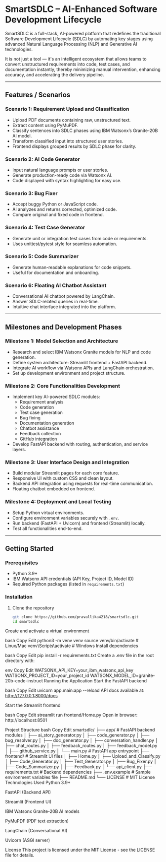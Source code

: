 
# SmartSDLC – AI-Enhanced Software Development Lifecycle

SmartSDLC is a full-stack, AI-powered platform that redefines the traditional Software Development Lifecycle (SDLC) by automating key stages using advanced Natural Language Processing (NLP) and Generative AI technologies.

It is not just a tool — it's an intelligent ecosystem that allows teams to convert unstructured requirements into code, test cases, and documentation instantly, thereby minimizing manual intervention, enhancing accuracy, and accelerating the delivery pipeline.

---

## Features / Scenarios

### Scenario 1: Requirement Upload and Classification
- Upload PDF documents containing raw, unstructured text.
- Extract content using PyMuPDF.
- Classify sentences into SDLC phases using IBM Watsonx’s Granite-20B AI model.
- Transform classified input into structured user stories.
- Frontend displays grouped results by SDLC phase for clarity.

### Scenario 2: AI Code Generator
- Input natural language prompts or user stories.
- Generate production-ready code via Watsonx AI.
- Code displayed with syntax highlighting for easy use.

### Scenario 3: Bug Fixer
- Accept buggy Python or JavaScript code.
- AI analyzes and returns corrected, optimized code.
- Compare original and fixed code in frontend.

### Scenario 4: Test Case Generator
- Generate unit or integration test cases from code or requirements.
- Uses unittest/pytest style for seamless automation.

### Scenario 5: Code Summarizer
- Generate human-readable explanations for code snippets.
- Useful for documentation and onboarding.

### Scenario 6: Floating AI Chatbot Assistant
- Conversational AI chatbot powered by LangChain.
- Answer SDLC-related queries in real-time.
- Intuitive chat interface integrated into the platform.

---

## Milestones and Development Phases

### Milestone 1: Model Selection and Architecture
- Research and select IBM Watsonx Granite models for NLP and code generation.
- Define system architecture: Streamlit frontend + FastAPI backend.
- Integrate AI workflow via Watsonx APIs and LangChain orchestration.
- Set up development environment and project structure.

### Milestone 2: Core Functionalities Development
- Implement key AI-powered SDLC modules:
  - Requirement analysis
  - Code generation
  - Test case generation
  - Bug fixing
  - Documentation generation
  - Chatbot assistance
  - Feedback collection
  - GitHub integration
- Develop FastAPI backend with routing, authentication, and service layers.

### Milestone 3: User Interface Design and Integration
- Build modular Streamlit pages for each core feature.
- Responsive UI with custom CSS and clean layout.
- Backend API integration using requests for real-time communication.
- Floating chatbot embedded on frontend.

### Milestone 4: Deployment and Local Testing
- Setup Python virtual environments.
- Configure environment variables securely with `.env`.
- Run backend (FastAPI + Uvicorn) and frontend (Streamlit) locally.
- Test all functionalities end-to-end.

---

## Getting Started

### Prerequisites
- Python 3.9+
- IBM Watsonx API credentials (API Key, Project ID, Model ID)
- Required Python packages (listed in `requirements.txt`)

### Installation

1. Clone the repository
   ```bash
   git clone https://github.com/pravallika4218/smartsdlc.git
   cd smartsdlc
Create and activate a virtual environment

bash
Copy
Edit
python3 -m venv venv
source venv/bin/activate  # Linux/Mac
venv\Scripts\activate     # Windows
Install dependencies

bash
Copy
Edit
pip install -r requirements.txt
Create a .env file in the root directory with:

env
Copy
Edit
WATSONX_API_KEY=your_ibm_watsonx_api_key
WATSONX_PROJECT_ID=your_project_id
WATSONX_MODEL_ID=granite-20b-code-instruct
Running the Application
Start the FastAPI backend

bash
Copy
Edit
uvicorn app.main:app --reload
API docs available at: http://127.0.0.1:8000/docs

Start the Streamlit frontend

bash
Copy
Edit
streamlit run frontend/Home.py
Open in browser: http://localhost:8501

Project Structure
bash
Copy
Edit
smartsdlc/
├── app/                  # FastAPI backend modules
│   ├── ai_story_generator.py
│   ├── code_generator.py
│   ├── bug_resolver.py
│   ├── doc_generator.py
│   ├── conversation_handler.py
│   ├── chat_routes.py
│   ├── feedback_routes.py
│   ├── feedback_model.py
│   ├── github_service.py
│   └── main.py           # FastAPI app entrypoint
├── frontend/             # Streamlit UI files
│   ├── Home.py
│   ├── Upload_and_Classify.py
│   ├── Code_Generator.py
│   ├── Test_Generator.py
│   ├── Bug_Fixer.py
│   ├── Code_Summarizer.py
│   ├── Feedback.py
│   └── api_client.py
├── requirements.txt      # Backend dependencies
├── .env.example          # Sample environment variables file
├── README.md
└── LICENSE               # MIT License
Technologies Used
Python 3.9+

FastAPI (Backend API)

Streamlit (Frontend UI)

IBM Watsonx Granite-20B AI models

PyMuPDF (PDF text extraction)

LangChain (Conversational AI)

Uvicorn (ASGI server)

License
This project is licensed under the MIT License - see the LICENSE file for details.


